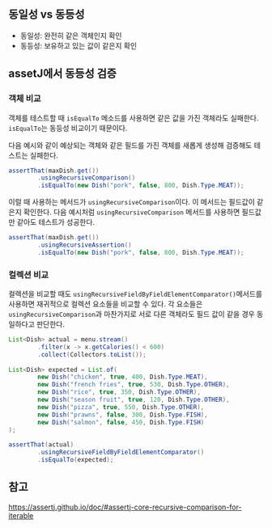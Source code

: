 ## 동일성 vs 동등성
- 동일성: 완전히 같은 객체인지 확인
- 동등성: 보유하고 있는 값이 같은지 확인

## assetJ에서 동등성 검증
### 객체 비교
객체를 테스트할 때 `isEqualTo` 메소드를 사용하면 같은 값을 가진 객체라도 실패한다.
`isEqualTo`는 동등성 비교이기 때문이다.

다음 예시와 같이 예상되는 객체와 같은 필드를 가진 객체를 새롭게 생성해 검증해도 테스트는 실패한다.
```java
assertThat(maxDish.get())  
        .usingRecursiveComparison()  
        .isEqualTo(new Dish("pork", false, 800, Dish.Type.MEAT));
```

이럴 때 사용하는 메서드가 `usingRecursiveComparison`이다.
이 메서드는 필드값이 같은지 확인한다.
다음 예시처럼 `usingRecursiveComparison` 메서드를 사용하면 필드값만 같아도 테스트가 성공한다.
```java
assertThat(maxDish.get())  
        .usingRecursiveAssertion()  
        .isEqualTo(new Dish("pork", false, 800, Dish.Type.MEAT));
```

### 컬렉션 비교
컬렉션을 비교할 때도 `usingRecursiveFieldByFieldElementComparator()`메서드를 사용하면 재귀적으로 컬렉션 요소들을 비교할 수 있다.
각 요소들은 `usingRecursiveComparison`과 마찬가지로 서로 다른 객체라도 필드 값이 같을 경우 동일하다고 판단한다.
```java
List<Dish> actual = menu.stream()  
        .filter(x -> x.getCalories() < 600)  
        .collect(Collectors.toList());  
  
List<Dish> expected = List.of(  
        new Dish("chicken", true, 400, Dish.Type.MEAT),  
        new Dish("french fries", true, 530, Dish.Type.OTHER),  
        new Dish("rice", true, 350, Dish.Type.OTHER),  
        new Dish("season fruit", true, 120, Dish.Type.OTHER),  
        new Dish("pizza", true, 550, Dish.Type.OTHER),  
        new Dish("prawns", false, 300, Dish.Type.FISH),  
        new Dish("salmon", false, 450, Dish.Type.FISH)  
);  
  
assertThat(actual)  
        .usingRecursiveFieldByFieldElementComparator()  
        .isEqualTo(expected);
```



## 참고
https://assertj.github.io/doc/#assertj-core-recursive-comparison-for-iterable